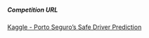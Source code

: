 ##### Competition URL
[Kaggle - Porto Seguro’s Safe Driver Prediction](https://www.kaggle.com/c/porto-seguro-safe-driver-prediction)
